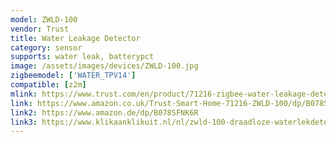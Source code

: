 ```yaml
---
model: ZWLD-100
vendor: Trust
title: Water Leakage Detector
category: sensor
supports: water leak, batterypct
image: /assets/images/devices/ZWLD-100.jpg
zigbeemodel: ['WATER_TPV14']
compatible: [z2m]
mlink: https://www.trust.com/en/product/71216-zigbee-water-leakage-detector-zwld-100
link: https://www.amazon.co.uk/Trust-Smart-Home-71216-ZWLD-100/dp/B078SFNK6R
link2: https://www.amazon.de/dp/B078SFNK6R
link3: https://www.klikaanklikuit.nl/nl/zwld-100-draadloze-waterlekdetector.html
---
```

